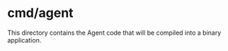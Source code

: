 # cmd/agent

This directory contains the Agent code that will be compiled into a binary application.
